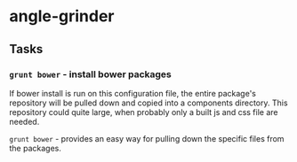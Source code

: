 # angle-grinder

## Tasks

### `grunt bower` - install bower packages

If bower install is run on this configuration file, the entire package's repository will be
pulled down and copied into a components directory.
This repository could quite large, when probably only a built js and css file are needed.

`grunt bower` - provides an easy way for pulling down the specific files from the packages.
